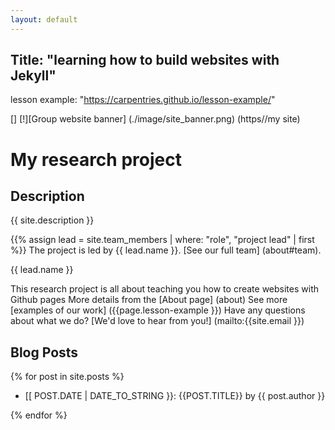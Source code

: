 ```yaml
---
layout: default
---
```

Title: "learning how to build websites with Jekyll"
---
lesson example: "https://carpentries.github.io/lesson-example/"




[] [!][Group website banner] (./image/site_banner.png) (https//my site)

# My research project
## Description
{{ site.description }}

{{% assign lead = site.team_members | where: "role", "project lead" | first %}}
The project is led by {{ lead.name }}.
[See our full team] (about#team). 

{{ lead.name }}

This research project is all about teaching you how to create websites with Github pages
More details from the [About page] (about)
See more [examples of our work] ({{page.lesson-example }})
Have any questions about what we do? [We'd love to hear from you!] (mailto:{{site.email }})

## Blog Posts

  {% for post in site.posts %}
  - [[ POST.DATE | DATE_TO_STRING }}: {{POST.TITLE}} by {{ post.author }}

  {% endfor %}

